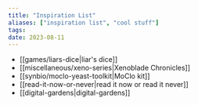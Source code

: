 ```yaml
---
title: "Inspiration List"
aliases: ["inspiration list", "cool stuff"]
tags:
date: 2023-08-11
---
```


- [[games/liars-dice|liar's dice]]
- [[miscellaneous/xeno-series|Xenoblade Chronicles]]
- [[synbio/moclo-yeast-toolkit|MoClo kit]]
- [[read-it-now-or-never|read it now or read it never]]
- [[digital-gardens|digital-gardens]]